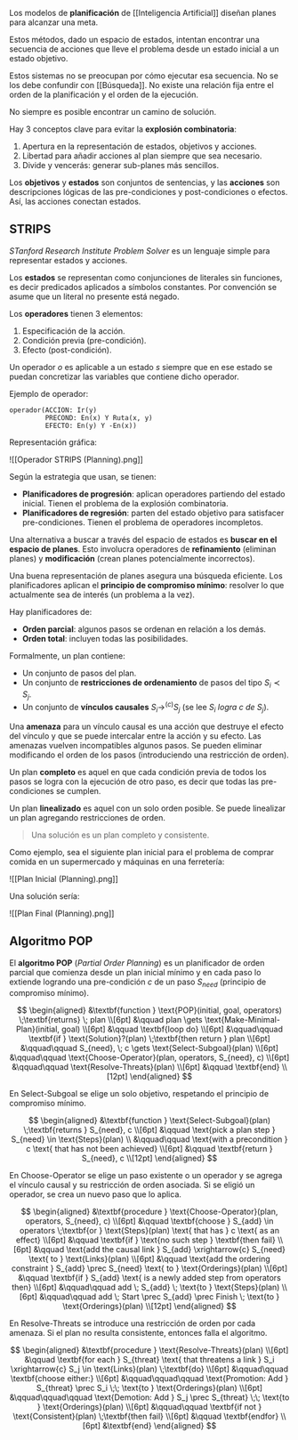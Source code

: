 Los modelos de **planificación** de [[Inteligencia Artificial]] diseñan planes para alcanzar una meta.

Estos métodos, dado un espacio de estados, intentan encontrar una secuencia de acciones que lleve el problema desde un estado inicial a un estado objetivo.

Estos sistemas no se preocupan por cómo ejecutar esa secuencia. No se los debe confundir con [[Búsqueda]]. No existe una relación fija entre el orden de la planificación y el orden de la ejecución.

No siempre es posible encontrar un camino de solución.

Hay 3 conceptos clave para evitar la **explosión combinatoria**:

1. Apertura en la representación de estados, objetivos y acciones.
2. Libertad para añadir acciones al plan siempre que sea necesario.
3. Divide y vencerás: generar sub-planes más sencillos.

Los **objetivos** y **estados** son conjuntos de sentencias, y las **acciones** son descripciones lógicas de las pre-condiciones y post-condiciones o efectos. Así, las acciones conectan estados.

## STRIPS

_STanford Research Institute Problem Solver_ es un lenguaje simple para representar estados y acciones.

Los **estados** se representan como conjunciones de literales sin funciones, es decir predicados aplicados a símbolos constantes. Por convención se asume que un literal no presente está negado.

Los **operadores** tienen 3 elementos:

1. Especificación de la acción.
2. Condición previa (pre-condición).
3. Efecto (post-condición).

Un operador $o$ es aplicable a un estado $s$ siempre que en ese estado se puedan concretizar las variables que contiene dicho operador.

Ejemplo de operador:

```
operador(ACCION: Ir(y)
		 PRECOND: En(x) Y Ruta(x, y)
		 EFECTO: En(y) Y -En(x))
```

Representación gráfica:

![[Operador STRIPS (Planning).png]]

Según la estrategia que usan, se tienen:

- **Planificadores de progresión**: aplican operadores partiendo del estado inicial. Tienen el problema de la explosión combinatoria.
- **Planificadores de regresión**: parten del estado objetivo para satisfacer pre-condiciones. Tienen el problema de operadores incompletos.

Una alternativa a buscar a través del espacio de estados es **buscar en el espacio de planes**. Esto involucra operadores de **refinamiento** (eliminan planes) y **modificación** (crean planes potencialmente incorrectos).

Una buena representación de planes asegura una búsqueda eficiente. Los planificadores aplican el **principio de compromiso mínimo**: resolver lo que actualmente sea de interés (un problema a la vez).

Hay planificadores de:

- **Orden parcial**: algunos pasos se ordenan en relación a los demás.
- **Orden total**: incluyen todas las posibilidades.

Formalmente, un plan contiene:

- Un conjunto de pasos del plan.
- Un conjunto de **restricciones de ordenamiento** de pasos del tipo $S_i \prec S_j$.
- Un conjunto de **vínculos causales** $S_i \rightarrow^{(c)} S_j$ (se lee _$S_i$ logra $c$ de $S_j$_).

Una **amenaza** para un vínculo causal es una acción que destruye el efecto del vínculo y que se puede intercalar entre la acción y su efecto. Las amenazas vuelven incompatibles algunos pasos. Se pueden eliminar modificando el orden de los pasos (introduciendo una restricción de orden).

Un plan **completo** es aquel en que cada condición previa de todos los pasos se logra con la ejecución de otro paso, es decir que todas las pre-condiciones se cumplen.

Un plan **linealizado** es aquel con un solo orden posible. Se puede linealizar un plan agregando restricciones de orden.

> Una solución es un plan completo y consistente.

Como ejemplo, sea el siguiente plan inicial para el problema de comprar comida en un supermercado y máquinas en una ferretería:

![[Plan Inicial (Planning).png]]

Una solución sería:

![[Plan Final (Planning).png]]

## Algoritmo POP

El **algoritmo POP** (_Partial Order Planning_) es un planificador de orden parcial que comienza desde un plan inicial mínimo y en cada paso lo extiende logrando una pre-condición $c$ de un paso $S_{need}$ (principio de compromiso mínimo).

$$
\begin{aligned}
&\textbf{function } \text{POP}(initial, goal, operators) \;\textbf{returns} \; plan \\[6pt]
&\qquad plan \gets \text{Make-Minimal-Plan}(initial, goal) \\[6pt]
&\qquad \textbf{loop do} \\[6pt]
&\qquad\qquad \textbf{if } \text{Solution}?(plan) \;\textbf{then return } plan \\[6pt]
&\qquad\qquad S_{need}, \; c \gets \text{Select-Subgoal}(plan) \\[6pt]
&\qquad\qquad \text{Choose-Operator}(plan, operators, S_{need}, c) \\[6pt]
&\qquad\qquad \text{Resolve-Threats}(plan) \\[6pt]
&\qquad \textbf{end} \\[12pt]
\end{aligned}
$$

En $\text{Select-Subgoal}$ se elige un solo objetivo, respetando el principio de compromiso mínimo.

$$
\begin{aligned}
&\textbf{function } \text{Select-Subgoal}(plan) \;\textbf{returns } S_{need}, c \\[6pt]
&\qquad \text{pick a plan step } S_{need} \in \text{Steps}(plan) \\
&\qquad\qquad \text{with a precondition } c \text{ that has not been achieved} \\[6pt]
&\qquad \textbf{return } S_{need}, c \\[12pt]
\end{aligned}
$$

En $\text{Choose-Operator}$ se elige un paso existente o un operador y se agrega el vínculo causal y su restricción de orden asociada. Si se eligió un operador, se crea un nuevo paso que lo aplica.

$$
\begin{aligned}
&\textbf{procedure } \text{Choose-Operator}(plan, operators, S_{need}, c) \\[6pt]
&\qquad \textbf{choose } S_{add} \in operators \;\textbf{or } \text{Steps}(plan) \text{ that has } c \text{ as an effect} \\[6pt]
&\qquad \textbf{if } \text{no such step } \textbf{then fail} \\[6pt]
&\qquad \text{add the causal link } S_{add} \xrightarrow{c} S_{need} \text{ to } \text{Links}(plan) \\[6pt]
&\qquad \text{add the ordering constraint } S_{add} \prec S_{need} \text{ to } \text{Orderings}(plan) \\[6pt]
&\qquad \textbf{if } S_{add} \text{ is a newly added step from operators then} \\[6pt]
&\qquad\qquad add \; S_{add} \; \text{to } \text{Steps}(plan) \\[6pt]
&\qquad\qquad add \; Start \prec S_{add} \prec Finish \; \text{to } \text{Orderings}(plan) \\[12pt]
\end{aligned}
$$

En $\text{Resolve-Threats}$ se introduce una restricción de orden por cada amenaza. Si el plan no resulta consistente, entonces falla el algoritmo.

$$
\begin{aligned}
&\textbf{procedure } \text{Resolve-Threats}(plan) \\[6pt]
&\qquad \textbf{for each } S_{threat} \text{ that threatens a link } S_i \xrightarrow{c} S_j \in \text{Links}(plan) \;\textbf{do} \\[6pt]
&\qquad\qquad \textbf{choose either:} \\[6pt]
&\qquad\qquad\qquad \text{Promotion: Add } S_{threat} \prec S_i \;\; \text{to } \text{Orderings}(plan) \\[6pt]
&\qquad\qquad\qquad \text{Demotion: Add } S_j \prec S_{threat} \;\; \text{to } \text{Orderings}(plan) \\[6pt]
&\qquad\qquad \textbf{if not } \text{Consistent}(plan) \;\textbf{then fail} \\[6pt]
&\qquad \textbf{endfor} \\[6pt]
&\textbf{end}
\end{aligned}
$$
